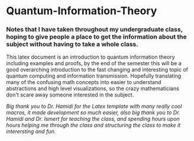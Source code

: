 # Quantum-Information-Theory

### Notes that I have taken throughout my undergraduate class, hoping to give people a place to get the information about the subject without having to take a whole class.

This latex document is an introduction to quantum information theory including examples and proofs, by the end of the semester this will be a good overarching introduction to the fast changing and interesting topic of quantum computing and information transmission.  Hopefully translating many of the confusing math concepts into easier to understand abstractions and high level visualizations, so the crazy mathematicians don't scare away someone interested in the subject.  

*Big thank you to Dr. Hamidi for the Latex template with many really cool macros, it made development so much easier, also big thank you to Dr. Hamidi and Dr. Ismert for teaching the class, and spending hours upon hours helping me through the class and structuring the class to make it interersting and fun.*
